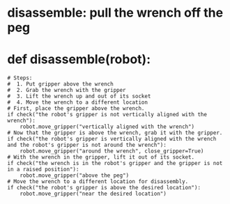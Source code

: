 # disassemble: pull the wrench off the peg
# def disassemble(robot):
    # Steps:
    #  1. Put gripper above the wrench
    #  2. Grab the wrench with the gripper
    #  3. Lift the wrench up and out of its socket
    #  4. Move the wrench to a different location
    # First, place the gripper above the wrench.
    if check("the robot's gripper is not vertically aligned with the wrench"):
        robot.move_gripper("vertically aligned with the wrench")
    # Now that the gripper is above the wrench, grab it with the gripper.
    if check("the robot's gripper is vertically aligned with the wrench and the robot's gripper is not around the wrench"):
        robot.move_gripper("around the wrench", close_gripper=True)
    # With the wrench in the gripper, lift it out of its socket.
    if check("the wrench is in the robot's gripper and the gripper is not in a raised position"):
        robot.move_gripper("above the peg")
    # Move the wrench to a different location for disassembly.
    if check("the robot's gripper is above the desired location"):
        robot.move_gripper("near the desired location")